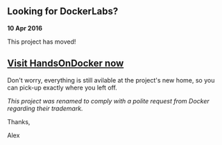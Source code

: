 ## Looking for DockerLabs?

**10 Apr 2016**

This project has moved!

## [Visit HandsOnDocker now](https://github.com/alexellis/HandsOnDocker)

Don't worry, everything is still avilable at the project's new home, so you can pick-up exactly where you left off.

*This project was renamed to comply with a polite request from Docker regarding their trademark.*

Thanks,

Alex
